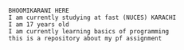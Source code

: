                  BHOOMIKARANI HERE 
                 I am currently studying at fast (NUCES) KARACHI
                 I am 17 years old
                 I am currently learning basics of programming 
                 this is a repository about my pf assignment 
